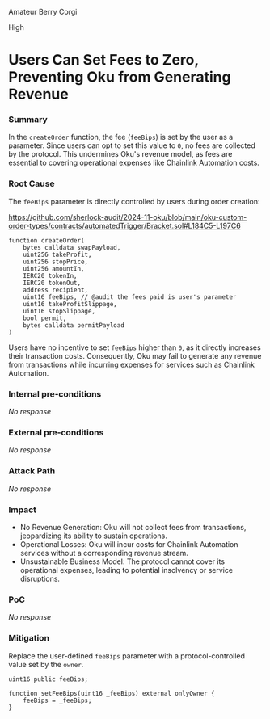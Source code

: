 Amateur Berry Corgi

High

# Users Can Set Fees to Zero, Preventing Oku from Generating Revenue

### Summary

In the `createOrder` function, the fee (`feeBips`) is set by the user as a parameter. Since users can opt to set this value to `0`, no fees are collected by the protocol. This undermines Oku's revenue model, as fees are essential to covering operational expenses like Chainlink Automation costs.

### Root Cause

The `feeBips` parameter is directly controlled by users during order creation:

https://github.com/sherlock-audit/2024-11-oku/blob/main/oku-custom-order-types/contracts/automatedTrigger/Bracket.sol#L184C5-L197C6

```solidity
function createOrder(
    bytes calldata swapPayload,
    uint256 takeProfit,
    uint256 stopPrice,
    uint256 amountIn,
    IERC20 tokenIn,
    IERC20 tokenOut,
    address recipient,
    uint16 feeBips, // @audit the fees paid is user's parameter
    uint16 takeProfitSlippage,
    uint16 stopSlippage,
    bool permit,
    bytes calldata permitPayload
)
```

Users have no incentive to set `feeBips` higher than `0`, as it directly increases their transaction costs. Consequently, Oku may fail to generate any revenue from transactions while incurring expenses for services such as Chainlink Automation.


### Internal pre-conditions

_No response_

### External pre-conditions

_No response_

### Attack Path

_No response_

### Impact

* No Revenue Generation: Oku will not collect fees from transactions, jeopardizing its ability to sustain operations.
* Operational Losses: Oku will incur costs for Chainlink Automation services without a corresponding revenue stream.
* Unsustainable Business Model: The protocol cannot cover its operational expenses, leading to potential insolvency or service disruptions.

### PoC

_No response_

### Mitigation

Replace the user-defined `feeBips` parameter with a protocol-controlled value set by the `owner`.

```solidity
uint16 public feeBips;

function setFeeBips(uint16 _feeBips) external onlyOwner {
    feeBips = _feeBips;
}
```